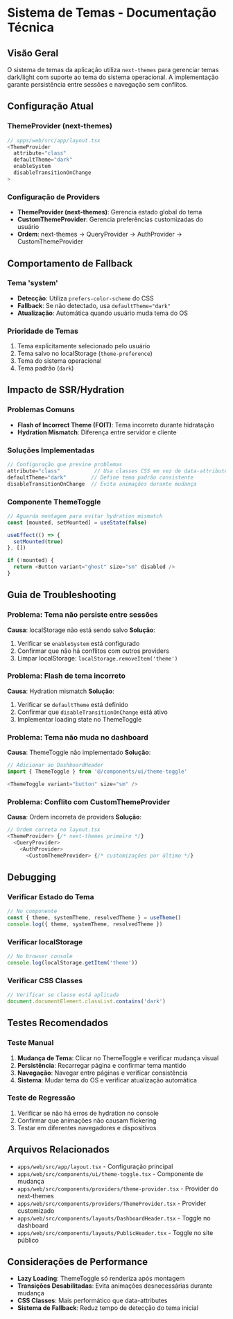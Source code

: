# Sistema de Temas - Documentação Técnica

## Visão Geral

O sistema de temas da aplicação utiliza `next-themes` para gerenciar temas dark/light com suporte ao tema do sistema operacional. A implementação garante persistência entre sessões e navegação sem conflitos.

## Configuração Atual

### ThemeProvider (next-themes)
```typescript
// apps/web/src/app/layout.tsx
<ThemeProvider
  attribute="class"
  defaultTheme="dark"
  enableSystem
  disableTransitionOnChange
>
```

### Configuração de Providers
- **ThemeProvider (next-themes)**: Gerencia estado global do tema
- **CustomThemeProvider**: Gerencia preferências customizadas do usuário
- **Ordem**: next-themes → QueryProvider → AuthProvider → CustomThemeProvider

## Comportamento de Fallback

### Tema 'system'
- **Detecção**: Utiliza `prefers-color-scheme` do CSS
- **Fallback**: Se não detectado, usa `defaultTheme="dark"`
- **Atualização**: Automática quando usuário muda tema do OS

### Prioridade de Temas
1. Tema explicitamente selecionado pelo usuário
2. Tema salvo no localStorage (`theme-preference`)
3. Tema do sistema operacional
4. Tema padrão (`dark`)

## Impacto de SSR/Hydration

### Problemas Comuns
- **Flash of Incorrect Theme (FOIT)**: Tema incorreto durante hidratação
- **Hydration Mismatch**: Diferença entre servidor e cliente

### Soluções Implementadas
```typescript
// Configuração que previne problemas
attribute="class"           // Usa classes CSS em vez de data-attributes
defaultTheme="dark"        // Define tema padrão consistente
disableTransitionOnChange  // Evita animações durante mudança
```

### Componente ThemeToggle
```typescript
// Aguarda montagem para evitar hydration mismatch
const [mounted, setMounted] = useState(false)

useEffect(() => {
  setMounted(true)
}, [])

if (!mounted) {
  return <Button variant="ghost" size="sm" disabled />
}
```

## Guia de Troubleshooting

### Problema: Tema não persiste entre sessões
**Causa**: localStorage não está sendo salvo
**Solução**:
1. Verificar se `enableSystem` está configurado
2. Confirmar que não há conflitos com outros providers
3. Limpar localStorage: `localStorage.removeItem('theme')`

### Problema: Flash de tema incorreto
**Causa**: Hydration mismatch
**Solução**:
1. Verificar se `defaultTheme` está definido
2. Confirmar que `disableTransitionOnChange` está ativo
3. Implementar loading state no ThemeToggle

### Problema: Tema não muda no dashboard
**Causa**: ThemeToggle não implementado
**Solução**:
```typescript
// Adicionar ao DashboardHeader
import { ThemeToggle } from '@/components/ui/theme-toggle'

<ThemeToggle variant="button" size="sm" />
```

### Problema: Conflito com CustomThemeProvider
**Causa**: Ordem incorreta de providers
**Solução**:
```typescript
// Ordem correta no layout.tsx
<ThemeProvider> {/* next-themes primeiro */}
  <QueryProvider>
    <AuthProvider>
      <CustomThemeProvider> {/* customizações por último */}
```

## Debugging

### Verificar Estado do Tema
```typescript
// No componente
const { theme, systemTheme, resolvedTheme } = useTheme()
console.log({ theme, systemTheme, resolvedTheme })
```

### Verificar localStorage
```javascript
// No browser console
console.log(localStorage.getItem('theme'))
```

### Verificar CSS Classes
```javascript
// Verificar se classe está aplicada
document.documentElement.classList.contains('dark')
```

## Testes Recomendados

### Teste Manual
1. **Mudança de Tema**: Clicar no ThemeToggle e verificar mudança visual
2. **Persistência**: Recarregar página e confirmar tema mantido
3. **Navegação**: Navegar entre páginas e verificar consistência
4. **Sistema**: Mudar tema do OS e verificar atualização automática

### Teste de Regressão
1. Verificar se não há erros de hydration no console
2. Confirmar que animações não causam flickering
3. Testar em diferentes navegadores e dispositivos

## Arquivos Relacionados

- `apps/web/src/app/layout.tsx` - Configuração principal
- `apps/web/src/components/ui/theme-toggle.tsx` - Componente de mudança
- `apps/web/src/components/providers/theme-provider.tsx` - Provider do next-themes
- `apps/web/src/components/providers/ThemeProvider.tsx` - Provider customizado
- `apps/web/src/components/layouts/DashboardHeader.tsx` - Toggle no dashboard
- `apps/web/src/components/layouts/PublicHeader.tsx` - Toggle no site público

## Considerações de Performance

- **Lazy Loading**: ThemeToggle só renderiza após montagem
- **Transições Desabilitadas**: Evita animações desnecessárias durante mudança
- **CSS Classes**: Mais performático que data-attributes
- **Sistema de Fallback**: Reduz tempo de detecção do tema inicial